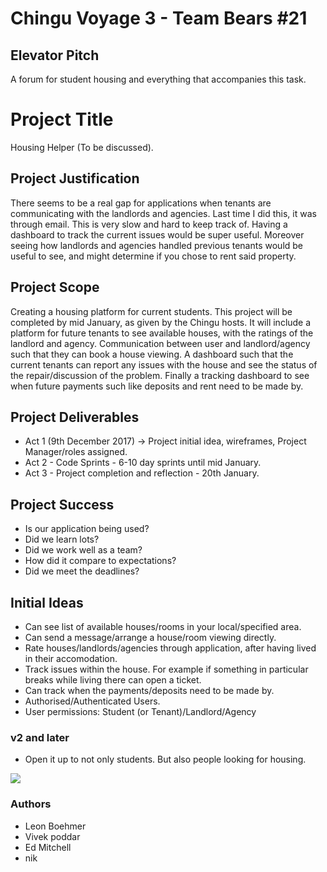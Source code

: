# Chingu Voyage 3 - Team Bears #21

## Elevator Pitch
A forum for student housing and everything that accompanies this task.

# Project Title
Housing Helper (To be discussed).

## Project Justification
There seems to be a real gap for applications when tenants are communicating with the landlords and agencies. Last time
I did this, it was through email. This is very slow and hard to keep track of. Having a dashboard to track the current issues
would be super useful. Moreover seeing how landlords and agencies handled previous tenants would be useful to see, and might
determine if you chose to rent said property.

## Project Scope
Creating a housing platform for current students. This project will be completed by mid January, as given by the Chingu hosts.
It will include a platform for future tenants to see available houses, with the ratings of the landlord and agency. Communication
between user and landlord/agency such that they can book a house viewing. A dashboard such that the current tenants can report
any issues with the house and see the status of the repair/discussion of the problem. Finally a tracking dashboard to see when
future payments such like deposits and rent need to be made by.

## Project Deliverables
- Act 1 (9th December 2017) -> Project initial idea, wireframes, Project Manager/roles assigned.
- Act 2 - Code Sprints - 6-10 day sprints until mid January.
- Act 3 - Project completion and reflection - 20th January.

## Project Success
- Is our application being used?
- Did we learn lots?
- Did we work well as a team?
- How did it compare to expectations?
- Did we meet the deadlines?

## Initial Ideas
- Can see list of available houses/rooms in your local/specified area.
- Can send a message/arrange a house/room viewing directly.
- Rate houses/landlords/agencies through application, after having lived in their accomodation.
- Track issues within the house. For example if something in particular breaks while living there can open a ticket.
- Can track when the payments/deposits need to be made by.
- Authorised/Authenticated Users.
- User permissions: Student (or Tenant)/Landlord/Agency


### v2 and later
- Open it up to not only students. But also people looking for housing.

![][logo]

### Authors
- Leon Boehmer
- Vivek poddar
- Ed Mitchell
- nik


[logo]: stack.png
